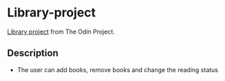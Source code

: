 # Library-project
[Library project](https://www.theodinproject.com/lessons/node-path-javascript-library) from The Odin Project.

## Description
*  The user can add books, remove books and change the reading status
